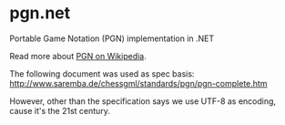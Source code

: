 pgn.net
=======

Portable Game Notation (PGN) implementation in .NET

Read more about [PGN on Wikipedia](http://en.wikipedia.org/wiki/Portable_Game_Notation).


The following document was used as spec basis:
http://www.saremba.de/chessgml/standards/pgn/pgn-complete.htm

However, other than the specification says we use UTF-8 as encoding, cause it's the 21st century.
